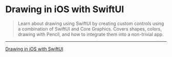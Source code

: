 # Drawing in iOS with SwiftUI

> Learn about drawing using SwiftUI by creating custom controls using a combination of SwiftUI and Core Graphics. Covers shapes, colors, drawing with Pencil, and how to integrate them into a non-trivial app.

---

[Drawing in iOS with SwiftUI](https://www.raywenderlich.com/6485147-drawing-in-ios-with-swiftui)

